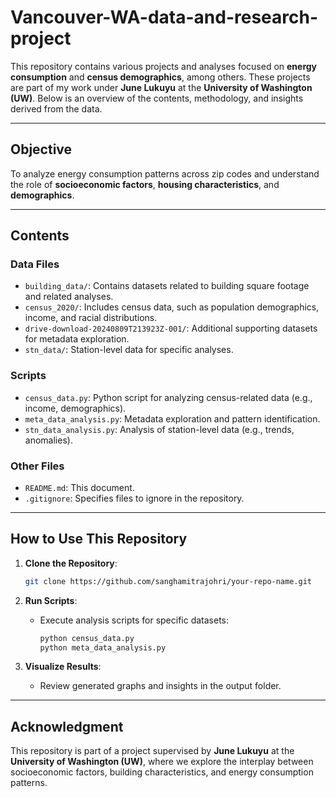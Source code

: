 # Vancouver-WA-data-and-research-project

This repository contains various projects and analyses focused on **energy consumption** and **census demographics**, among others. These projects are part of my work under **June Lukuyu** at the **University of Washington (UW)**. Below is an overview of the contents, methodology, and insights derived from the data.

---

## **Objective**

To analyze energy consumption patterns across zip codes and understand the role of **socioeconomic factors**, **housing characteristics**, and **demographics**.

---

## **Contents**

### **Data Files**
- `building_data/`: Contains datasets related to building square footage and related analyses.
- `census_2020/`: Includes census data, such as population demographics, income, and racial distributions.
- `drive-download-20240809T213923Z-001/`: Additional supporting datasets for metadata exploration.
- `stn_data/`: Station-level data for specific analyses.

### **Scripts**
- `census_data.py`: Python script for analyzing census-related data (e.g., income, demographics).
- `meta_data_analysis.py`: Metadata exploration and pattern identification.
- `stn_data_analysis.py`: Analysis of station-level data (e.g., trends, anomalies).

### **Other Files**
- `README.md`: This document.
- `.gitignore`: Specifies files to ignore in the repository.

---
## **How to Use This Repository**

1. **Clone the Repository**:
   ```bash
   git clone https://github.com/sanghamitrajohri/your-repo-name.git
   ```
2. **Run Scripts**:
   - Execute analysis scripts for specific datasets:
     ```bash
     python census_data.py
     python meta_data_analysis.py
     ```

3. **Visualize Results**:
   - Review generated graphs and insights in the output folder.
---

## **Acknowledgment**

This repository is part of a project supervised by **June Lukuyu** at the **University of Washington (UW)**, where we explore the interplay between socioeconomic factors, building characteristics, and energy consumption patterns.

